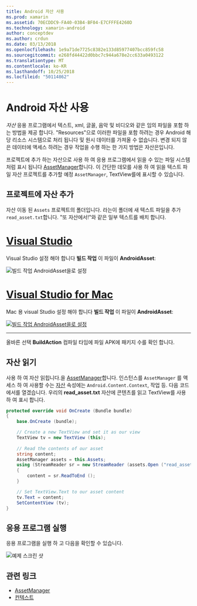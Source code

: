 ```yaml
---
title: Android 자산 사용
ms.prod: xamarin
ms.assetid: 70ECDDC9-FA40-03B4-BF04-E7CFFFE4260D
ms.technology: xamarin-android
author: conceptdev
ms.author: crdun
ms.date: 03/13/2018
ms.openlocfilehash: 1e9a71de7725c8382e133d85977407bcc859fc58
ms.sourcegitcommit: e268fd44422d0bbc7c944a678e2cc633a0493122
ms.translationtype: MT
ms.contentlocale: ko-KR
ms.lasthandoff: 10/25/2018
ms.locfileid: "50114862"
---
```

# <a name="using-android-assets"></a>Android 자산 사용

_자산_ 응용 프로그램에서 텍스트, xml, 글꼴, 음악 및 비디오와 같은 임의 파일을 포함 하는 방법을 제공 합니다. "Resources"으로 이러한 파일을 포함 하려는 경우 Android 해당 리소스 시스템으로 처리 됩니다 및 원시 데이터를 가져올 수 없습니다. 변경 되지 않은 데이터에 액세스 하려는 경우 작업을 수행 하는 한 가지 방법은 자산은입니다.

프로젝트에 추가 하는 자산으로 사용 하 여 응용 프로그램에서 읽을 수 있는 파일 시스템 처럼 표시 됩니다 [AssetManager](https://developer.xamarin.com/api/type/Android.Content.Res.AssetManager/)합니다.
이 간단한 데모를 사용 하 여 읽을 텍스트 파일 자산 프로젝트를 추가할 예정 `AssetManager`, TextView를에 표시할 수 있습니다.


## <a name="add-asset-to-project"></a>프로젝트에 자산 추가

자산 이동 된 `Assets` 프로젝트의 폴더입니다. 라는이 폴더에 새 텍스트 파일을 추가 `read_asset.txt`합니다. "또 자산에서!"와 같은 일부 텍스트를 배치 합니다.

# <a name="visual-studiotabwindows"></a>[Visual Studio](#tab/windows)

Visual Studio 설정 해야 합니다 **빌드 작업** 이 파일이 **AndroidAsset**:

![빌드 작업 AndroidAsset을로 설정](android-assets-images/asset-properties-vs.png) 

# <a name="visual-studio-for-mactabmacos"></a>[Visual Studio for Mac](#tab/macos)

Mac 용 visual Studio 설정 해야 합니다 **빌드 작업** 이 파일이 **AndroidAsset**:

[![빌드 작업 AndroidAsset을로 설정](android-assets-images/asset-properties-xs-sml.png)](android-assets-images/asset-properties-xs.png#lightbox)

-----

올바른 선택 **BuildAction** 컴파일 타임에 파일 APK에 패키지 수를 확인 합니다.


## <a name="reading-assets"></a>자산 읽기

사용 하 여 자산 읽힙니다.을 [AssetManager](https://developer.xamarin.com/api/type/Android.Content.Res.AssetManager/)합니다. 인스턴스를 `AssetManager` 를 액세스 하 여 사용할 수는 [자산](https://developer.xamarin.com/api/property/Android.Content.Context.Assets/) 속성에는 `Android.Content.Context`, 작업 등.
다음 코드에서를 열겠습니다. 우리의 **read_asset.txt** 자산에 콘텐츠를 읽고 TextView를 사용 하 여 표시 합니다.

```csharp
protected override void OnCreate (Bundle bundle)
{
    base.OnCreate (bundle);

    // Create a new TextView and set it as our view
    TextView tv = new TextView (this);
    
    // Read the contents of our asset
    string content;
    AssetManager assets = this.Assets;
    using (StreamReader sr = new StreamReader (assets.Open ("read_asset.txt")))
    {
        content = sr.ReadToEnd ();
    }

    // Set TextView.Text to our asset content
    tv.Text = content;
    SetContentView (tv);
}
```


## <a name="running-the-application"></a>응용 프로그램 실행

응용 프로그램을 실행 하 고 다음을 확인할 수 있습니다.

![예제 스크린 샷](android-assets-images/screenshot.png)


## <a name="related-links"></a>관련 링크

- [AssetManager](https://developer.xamarin.com/api/type/Android.Content.Res.AssetManager/)
- [컨텍스트](https://developer.xamarin.com/api/type/Android.Content.Context/)
